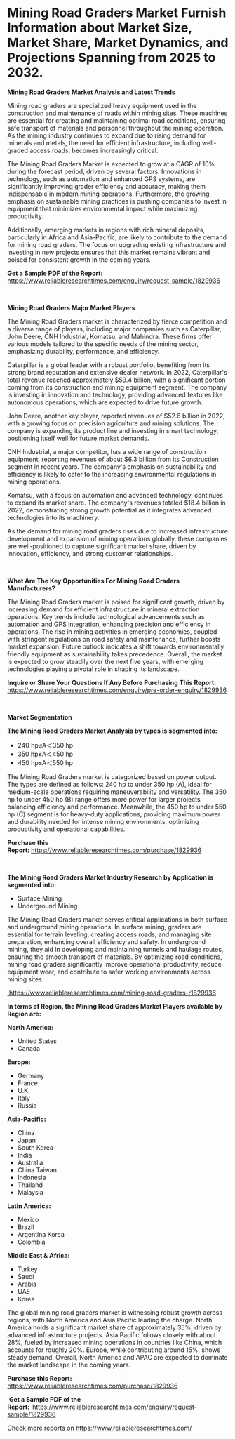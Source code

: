 <p><h1>Mining Road Graders Market Furnish Information about Market Size, Market Share, Market Dynamics, and Projections Spanning from 2025 to 2032.</h1></p><p><strong>Mining Road Graders Market Analysis and Latest Trends</strong></p>
<p><p>Mining road graders are specialized heavy equipment used in the construction and maintenance of roads within mining sites. These machines are essential for creating and maintaining optimal road conditions, ensuring safe transport of materials and personnel throughout the mining operation. As the mining industry continues to expand due to rising demand for minerals and metals, the need for efficient infrastructure, including well-graded access roads, becomes increasingly critical.</p><p>The Mining Road Graders Market is expected to grow at a CAGR of 10% during the forecast period, driven by several factors. Innovations in technology, such as automation and enhanced GPS systems, are significantly improving grader efficiency and accuracy, making them indispensable in modern mining operations. Furthermore, the growing emphasis on sustainable mining practices is pushing companies to invest in equipment that minimizes environmental impact while maximizing productivity. </p><p>Additionally, emerging markets in regions with rich mineral deposits, particularly in Africa and Asia-Pacific, are likely to contribute to the demand for mining road graders. The focus on upgrading existing infrastructure and investing in new projects ensures that this market remains vibrant and poised for consistent growth in the coming years.</p></p>
<p><strong>Get a Sample PDF of the Report:&nbsp;</strong> <a href="https://www.reliableresearchtimes.com/enquiry/request-sample/1829936?utm_campaign=2721&utm_medium=2&utm_source=Github&utm_content=ia&utm_term=28022025&utm_id=mining-road-graders">https://www.reliableresearchtimes.com/enquiry/request-sample/1829936</a></p>
<p>&nbsp;</p>
<p><strong>Mining Road Graders Major Market Players</strong></p>
<p><p>The Mining Road Graders market is characterized by fierce competition and a diverse range of players, including major companies such as Caterpillar, John Deere, CNH Industrial, Komatsu, and Mahindra. These firms offer various models tailored to the specific needs of the mining sector, emphasizing durability, performance, and efficiency.</p><p>Caterpillar is a global leader with a robust portfolio, benefiting from its strong brand reputation and extensive dealer network. In 2022, Caterpillar's total revenue reached approximately $59.4 billion, with a significant portion coming from its construction and mining equipment segment. The company is investing in innovation and technology, providing advanced features like autonomous operations, which are expected to drive future growth.</p><p>John Deere, another key player, reported revenues of $52.6 billion in 2022, with a growing focus on precision agriculture and mining solutions. The company is expanding its product line and investing in smart technology, positioning itself well for future market demands.</p><p>CNH Industrial, a major competitor, has a wide range of construction equipment, reporting revenues of about $6.3 billion from its Construction segment in recent years. The company's emphasis on sustainability and efficiency is likely to cater to the increasing environmental regulations in mining operations.</p><p>Komatsu, with a focus on automation and advanced technology, continues to expand its market share. The company's revenues totaled $18.4 billion in 2022, demonstrating strong growth potential as it integrates advanced technologies into its machinery.</p><p>As the demand for mining road graders rises due to increased infrastructure development and expansion of mining operations globally, these companies are well-positioned to capture significant market share, driven by innovation, efficiency, and strong customer relationships.</p></p>
<p>&nbsp;</p>
<p><strong>What Are The Key Opportunities For Mining Road Graders Manufacturers?</strong></p>
<p><p>The Mining Road Graders market is poised for significant growth, driven by increasing demand for efficient infrastructure in mineral extraction operations. Key trends include technological advancements such as automation and GPS integration, enhancing precision and efficiency in operations. The rise in mining activities in emerging economies, coupled with stringent regulations on road safety and maintenance, further boosts market expansion. Future outlook indicates a shift towards environmentally friendly equipment as sustainability takes precedence. Overall, the market is expected to grow steadily over the next five years, with emerging technologies playing a pivotal role in shaping its landscape.</p></p>
<p><strong>Inquire or Share Your Questions If Any Before Purchasing This Report:</strong> <a href="https://www.reliableresearchtimes.com/enquiry/pre-order-enquiry/1829936?utm_campaign=2721&utm_medium=2&utm_source=Github&utm_content=ia&utm_term=28022025&utm_id=mining-road-graders">https://www.reliableresearchtimes.com/enquiry/pre-order-enquiry/1829936</a></p>
<p>&nbsp;</p>
<p><strong>Market Segmentation</strong></p>
<p><strong>The Mining Road Graders Market Analysis by types is segmented into:</strong></p>
<p><ul><li>240 hp≤A＜350 hp</li><li>350 hp≤A＜450 hp</li><li>450 hp≤A＜550 hp</li></ul></p>
<p><p>The Mining Road Graders market is categorized based on power output. The types are defined as follows: 240 hp to under 350 hp (A), ideal for medium-scale operations requiring maneuverability and versatility. The 350 hp to under 450 hp (B) range offers more power for larger projects, balancing efficiency and performance. Meanwhile, the 450 hp to under 550 hp (C) segment is for heavy-duty applications, providing maximum power and durability needed for intense mining environments, optimizing productivity and operational capabilities.</p></p>
<p><strong>Purchase this Report:&nbsp;</strong><a href="https://www.reliableresearchtimes.com/purchase/1829936?utm_campaign=2721&utm_medium=2&utm_source=Github&utm_content=ia&utm_term=28022025&utm_id=mining-road-graders">https://www.reliableresearchtimes.com/purchase/1829936</a></p>
<p>&nbsp;</p>
<p><strong>The Mining Road Graders Market Industry Research by Application is segmented into:</strong></p>
<p><ul><li>Surface Mining</li><li>Underground Mining</li></ul></p>
<p><p>The Mining Road Graders market serves critical applications in both surface and underground mining operations. In surface mining, graders are essential for terrain leveling, creating access roads, and managing site preparation, enhancing overall efficiency and safety. In underground mining, they aid in developing and maintaining tunnels and haulage routes, ensuring the smooth transport of materials. By optimizing road conditions, mining road graders significantly improve operational productivity, reduce equipment wear, and contribute to safer working environments across mining sites.</p></p>
<p><a href="https://www.reliableresearchtimes.com/mining-road-graders-r1829936?utm_campaign=2721&utm_medium=2&utm_source=Github&utm_content=ia&utm_term=28022025&utm_id=mining-road-graders">&nbsp;https://www.reliableresearchtimes.com/mining-road-graders-r1829936</a></p>
<p><strong>In terms of Region, the Mining Road Graders Market Players available by Region are:</strong></p>
<p>
    <p> <strong> North America: </strong>
        <ul>
            <li>United States</li>
            <li>Canada</li>
        </ul>
        </p> 
    <p> <strong> Europe: </strong>
        <ul>
            <li>Germany</li>
            <li>France</li>
            <li>U.K.</li>
            <li>Italy</li>
            <li>Russia</li>
        </ul>
        </p> 
    <p> <strong> Asia-Pacific: </strong>
        <ul>
            <li>China</li>
            <li>Japan</li>
            <li>South Korea</li>
            <li>India</li>
            <li>Australia</li>
            <li>China Taiwan</li>
            <li>Indonesia</li>
            <li>Thailand</li>
            <li>Malaysia</li>
        </ul>
        </p> 
    <p> <strong> Latin America: </strong>
        <ul>
            <li>Mexico</li>
            <li>Brazil</li>
            <li>Argentina Korea</li>
            <li>Colombia</li>
        </ul>
        </p> 
    <p> <strong> Middle East & Africa: </strong>
        <ul>
            <li>Turkey</li>
            <li>Saudi</li>
            <li>Arabia</li>
            <li>UAE</li>
            <li>Korea</li>
        </ul>
    </p>
    </p>
<p><p>The global mining road graders market is witnessing robust growth across regions, with North America and Asia Pacific leading the charge. North America holds a significant market share of approximately 35%, driven by advanced infrastructure projects. Asia Pacific follows closely with about 28%, fueled by increased mining operations in countries like China, which accounts for roughly 20%. Europe, while contributing around 15%, shows steady demand. Overall, North America and APAC are expected to dominate the market landscape in the coming years.</p></p>
<p><strong>Purchase this Report: </strong><a href="https://www.reliableresearchtimes.com/purchase/1829936?utm_campaign=2721&utm_medium=2&utm_source=Github&utm_content=ia&utm_term=28022025&utm_id=mining-road-graders">https://www.reliableresearchtimes.com/purchase/1829936</a></p>
<p>&nbsp;<strong>Get a Sample PDF of the Report:&nbsp;&nbsp;</strong><a href="https://www.reliableresearchtimes.com/enquiry/request-sample/1829936?utm_campaign=2721&utm_medium=2&utm_source=Github&utm_content=ia&utm_term=28022025&utm_id=mining-road-graders">https://www.reliableresearchtimes.com/enquiry/request-sample/1829936</a></p>
<p><strong></strong></p>
<p>Check more reports on <a href="https://www.reliableresearchtimes.com/?utm_campaign=2721&utm_medium=2&utm_source=Github&utm_content=ia&utm_term=28022025&utm_id=mining-road-graders">https://www.reliableresearchtimes.com/</a></p>